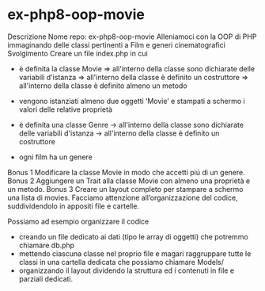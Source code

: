 # ex-php8-oop-movie
Descrizione
Nome repo: ex-php8-oop-movie
Alleniamoci con la OOP di PHP immaginando delle classi pertinenti a Film e generi cinematografici
Svolgimento
Creare un file index.php in cui
- è definita la classe Movie
   => all'interno della classe sono dichiarate delle variabili d'istanza
   => all'interno della classe è definito un costruttore
   => all'interno della classe è definito almeno un metodo
- vengono istanziati almeno due oggetti ‘Movie’ e stampati a schermo i valori delle relative proprietà

- è definita una classe Genre
  -> all'interno della classe sono dichiarate delle variabili d'istanza
  -> all'interno della classe è definito un costruttore
- ogni film ha un genere


Bonus 1
Modificare la classe Movie in modo che accetti piú di un genere.
Bonus 2
Aggiungere un Trait alla classe Movie con almeno una proprietà e un metodo.
Bonus 3
Creare un layout completo per stampare a schermo una lista di movies.
Facciamo attenzione all’organizzazione del codice, suddividendolo in appositi file e cartelle.

Possiamo ad esempio organizzare il codice
- creando un file dedicato ai dati (tipo le array di oggetti) che potremmo chiamare db.php
- mettendo ciascuna classe nel proprio file e magari raggruppare tutte le classi in una cartella dedicata che possiamo chiamare Models/
- organizzando il layout dividendo la struttura ed i contenuti in file e parziali dedicati.